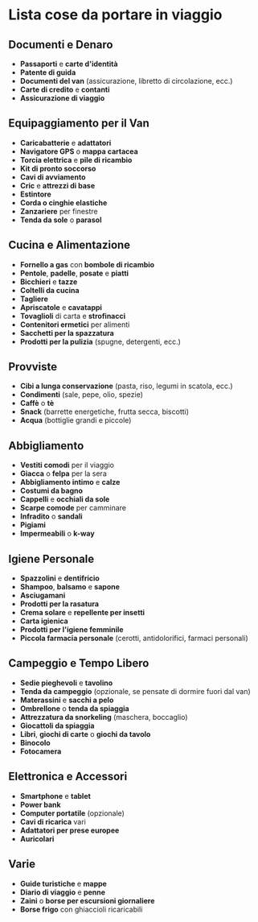 # Lista cose da portare in viaggio

## Documenti e Denaro
- **Passaporti** e **carte d'identità**
- **Patente di guida**
- **Documenti del van** (assicurazione, libretto di circolazione, ecc.)
- **Carte di credito** e **contanti**
- **Assicurazione di viaggio**

## Equipaggiamento per il Van
- **Caricabatterie** e **adattatori**
- **Navigatore GPS** o **mappa cartacea**
- **Torcia elettrica** e **pile di ricambio**
- **Kit di pronto soccorso**
- **Cavi di avviamento**
- **Cric** e **attrezzi di base**
- **Estintore**
- **Corda o cinghie elastiche**
- **Zanzariere** per finestre
- **Tenda da sole** o **parasol**

## Cucina e Alimentazione
- **Fornello a gas** con **bombole di ricambio**
- **Pentole**, **padelle**, **posate** e **piatti**
- **Bicchieri** e **tazze**
- **Coltelli da cucina**
- **Tagliere**
- **Apriscatole** e **cavatappi**
- **Tovaglioli** di carta e **strofinacci**
- **Contenitori ermetici** per alimenti
- **Sacchetti per la spazzatura**
- **Prodotti per la pulizia** (spugne, detergenti, ecc.)

## Provviste
- **Cibi a lunga conservazione** (pasta, riso, legumi in scatola, ecc.)
- **Condimenti** (sale, pepe, olio, spezie)
- **Caffè** o **tè**
- **Snack** (barrette energetiche, frutta secca, biscotti)
- **Acqua** (bottiglie grandi e piccole)

## Abbigliamento
- **Vestiti comodi** per il viaggio
- **Giacca** o **felpa** per la sera
- **Abbigliamento intimo** e **calze**
- **Costumi da bagno**
- **Cappelli** e **occhiali da sole**
- **Scarpe comode** per camminare
- **Infradito** o **sandali**
- **Pigiami**
- **Impermeabili** o **k-way**

## Igiene Personale
- **Spazzolini** e **dentifricio**
- **Shampoo**, **balsamo** e **sapone**
- **Asciugamani**
- **Prodotti per la rasatura**
- **Crema solare** e **repellente per insetti**
- **Carta igienica**
- **Prodotti per l'igiene femminile**
- **Piccola farmacia personale** (cerotti, antidolorifici, farmaci personali)

## Campeggio e Tempo Libero
- **Sedie pieghevoli** e **tavolino**
- **Tenda da campeggio** (opzionale, se pensate di dormire fuori dal van)
- **Materassini** e **sacchi a pelo**
- **Ombrellone** o **tenda da spiaggia**
- **Attrezzatura da snorkeling** (maschera, boccaglio)
- **Giocattoli da spiaggia**
- **Libri**, **giochi di carte** o **giochi da tavolo**
- **Binocolo**
- **Fotocamera**

## Elettronica e Accessori
- **Smartphone** e **tablet**
- **Power bank**
- **Computer portatile** (opzionale)
- **Cavi di ricarica** vari
- **Adattatori per prese europee**
- **Auricolari**

## Varie
- **Guide turistiche** e **mappe**
- **Diario di viaggio** e **penne**
- **Zaini** o **borse per escursioni giornaliere**
- **Borse frigo** con ghiaccioli ricaricabili
